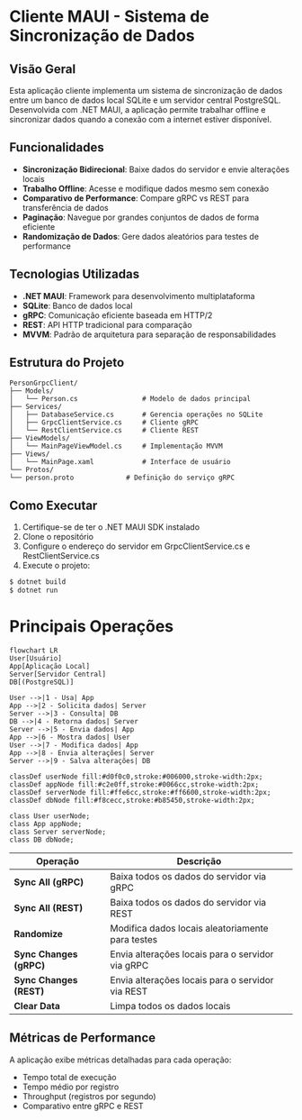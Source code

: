 # Cliente MAUI - Sistema de Sincronização de Dados
## Visão Geral
Esta aplicação cliente implementa um sistema de sincronização de dados entre um banco de dados local SQLite e um servidor central PostgreSQL. Desenvolvida com .NET MAUI, a aplicação permite trabalhar offline e sincronizar dados quando a conexão com a internet estiver disponível.

## Funcionalidades
- **Sincronização Bidirecional**: Baixe dados do servidor e envie alterações locais
- **Trabalho Offline**: Acesse e modifique dados mesmo sem conexão
- **Comparativo de Performance**: Compare gRPC vs REST para transferência de dados
- **Paginação**: Navegue por grandes conjuntos de dados de forma eficiente
- **Randomização de Dados**: Gere dados aleatórios para testes de performance

## Tecnologias Utilizadas
- **.NET MAUI**: Framework para desenvolvimento multiplataforma
- **SQLite**: Banco de dados local
- **gRPC**: Comunicação eficiente baseada em HTTP/2
- **REST**: API HTTP tradicional para comparação
- **MVVM**: Padrão de arquitetura para separação de responsabilidades

## Estrutura do Projeto
```
PersonGrpcClient/
├── Models/
│   └── Person.cs                # Modelo de dados principal
├── Services/
│   ├── DatabaseService.cs       # Gerencia operações no SQLite
│   ├── GrpcClientService.cs     # Cliente gRPC
│   └── RestClientService.cs     # Cliente REST
├── ViewModels/
│   └── MainPageViewModel.cs     # Implementação MVVM
├── Views/
│   └── MainPage.xaml            # Interface de usuário
└── Protos/
└── person.proto             # Definição do serviço gRPC
```

## Como Executar
1. Certifique-se de ter o .NET MAUI SDK instalado
2. Clone o repositório
3. Configure o endereço do servidor em GrpcClientService.cs e RestClientService.cs
4. Execute o projeto:
```bash
$ dotnet build
$ dotnet run
```
# Principais Operações
```mermaid
flowchart LR
User[Usuário]
App[Aplicação Local]
Server[Servidor Central]
DB[(PostgreSQL)]

User -->|1 - Usa| App
App -->|2 - Solicita dados| Server
Server -->|3 - Consulta| DB
DB -->|4 - Retorna dados| Server
Server -->|5 - Envia dados| App
App -->|6 - Mostra dados| User
User -->|7 - Modifica dados| App
App -->|8 - Envia alterações| Server
Server -->|9 - Salva alterações| DB

classDef userNode fill:#d0f0c0,stroke:#006000,stroke-width:2px;
classDef appNode fill:#c2e0ff,stroke:#0066cc,stroke-width:2px;
classDef serverNode fill:#ffe6cc,stroke:#ff6600,stroke-width:2px;
classDef dbNode fill:#f8cecc,stroke:#b85450,stroke-width:2px;

class User userNode;
class App appNode;
class Server serverNode;
class DB dbNode;
```

|Operação |	Descrição |
|---------|-----------|
|**Sync All (gRPC)**|	Baixa todos os dados do servidor via gRPC|
|**Sync All (REST)**|	Baixa todos os dados do servidor via REST|
|**Randomize**|	Modifica dados locais aleatoriamente para testes|
|**Sync Changes (gRPC)**|	Envia alterações locais para o servidor via gRPC|
|**Sync Changes (REST)**|	Envia alterações locais para o servidor via REST|
|**Clear Data**|	Limpa todos os dados locais|

## Métricas de Performance
A aplicação exibe métricas detalhadas para cada operação:
- Tempo total de execução
- Tempo médio por registro
- Throughput (registros por segundo)
- Comparativo entre gRPC e REST
